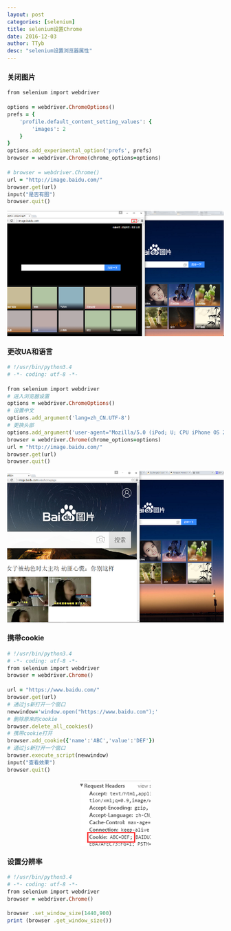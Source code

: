 ```yaml
---
layout: post
categories: [selenium]
title: selenium设置Chrome
date: 2016-12-03
author: TTyb
desc: "selenium设置浏览器属性"
---
```


### 关闭图片

~~~ruby
from selenium import webdriver

options = webdriver.ChromeOptions()
prefs = {
    'profile.default_content_setting_values': {
        'images': 2
    }
}
options.add_experimental_option('prefs', prefs)
browser = webdriver.Chrome(chrome_options=options)

# browser = webdriver.Chrome()
url = "http://image.baidu.com/"
browser.get(url)
input("是否有图")
browser.quit()

~~~

<p style="text-align:center"><img src="/static/postimage/selenium/browser/996148-20161203114330787-1216998587.png" class="img-responsive" style="display: block; margin-right: auto; margin-left: auto;"></p>

### 更改UA和语言

~~~ruby
# !/usr/bin/python3.4
# -*- coding: utf-8 -*-

from selenium import webdriver
# 进入浏览器设置
options = webdriver.ChromeOptions()
# 设置中文
options.add_argument('lang=zh_CN.UTF-8')
# 更换头部
options.add_argument('user-agent="Mozilla/5.0 (iPod; U; CPU iPhone OS 2_1 like Mac OS X; ja-jp) AppleWebKit/525.18.1 (KHTML, like Gecko) Version/3.1.1 Mobile/5F137 Safari/525.20"')
browser = webdriver.Chrome(chrome_options=options)
url = "http://image.baidu.com/"
browser.get(url)
browser.quit()
~~~

<p style="text-align:center"><img src="/static/postimage/selenium/browser/996148-20161203115018521-1738483123.png" class="img-responsive" style="display: block; margin-right: auto; margin-left: auto;"></p>

### 携带cookie

~~~ruby
# !/usr/bin/python3.4
# -*- coding: utf-8 -*-
from selenium import webdriver
browser = webdriver.Chrome()

url = "https://www.baidu.com/"
browser.get(url)
# 通过js新打开一个窗口
newwindow='window.open("https://www.baidu.com");'
# 删除原来的cookie
browser.delete_all_cookies()
# 携带cookie打开
browser.add_cookie({'name':'ABC','value':'DEF'})
# 通过js新打开一个窗口
browser.execute_script(newwindow)
input("查看效果")
browser.quit()
~~~

<p style="text-align:center"><img src="/static/postimage/selenium/browser/996148-20161205140547554-2049984391.png" class="img-responsive" style="display: block; margin-right: auto; margin-left: auto;"></p>

### 设置分辨率

~~~ruby
# !/usr/bin/python3.4
# -*- coding: utf-8 -*-
from selenium import webdriver
browser = webdriver.Chrome()

browser .set_window_size(1440,900)
print (browser .get_window_size())  
~~~